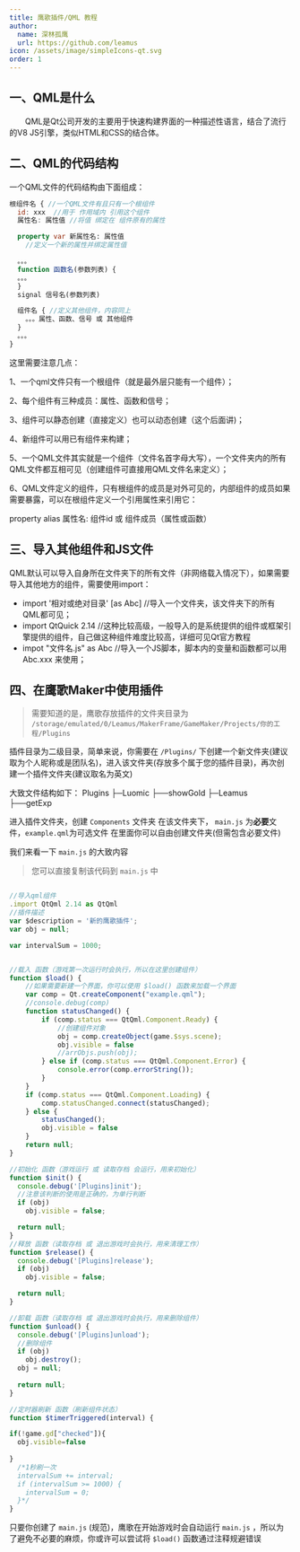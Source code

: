 ```yaml
---
title: 鹰歌插件/QML 教程
author:
  name: 深林孤鹰
  url: https://github.com/leamus
icon: /assets/image/simpleIcons-qt.svg
order: 1
---
```


## 一、QML是什么

&emsp;&emsp;QML是Qt公司开发的主要用于快速构建界面的一种描述性语言，结合了流行的V8 JS引擎，类似HTML和CSS的结合体。

## 二、QML的代码结构

一个QML文件的代码结构由下面组成：

```qml
根组件名 { //一个QML文件有且只有一个根组件
  id: xxx  //用于 作用域内 引用这个组件
  属性名: 属性值 //将值 绑定在 组件原有的属性

  property var 新属性名: 属性值
    //定义一个新的属性并绑定属性值

  。。。
  function 函数名(参数列表) {
  。。。
  }
  signal 信号名(参数列表)

  组件名 { //定义其他组件，内容同上
    。。。属性、函数、信号 或 其他组件
  }
  。。。
}
```

这里需要注意几点：

1、一个qml文件只有一个根组件（就是最外层只能有一个组件）；

2、每个组件有三种成员：属性、函数和信号；

3、组件可以静态创建（直接定义）也可以动态创建（这个后面讲)；

4、新组件可以用已有组件来构建；

5、一个QML文件其实就是一个组件（文件名首字母大写），一个文件夹内的所有QML文件都互相可见（创建组件可直接用QML文件名来定义）；

6、QML文件定义的组件，只有根组件的成员是对外可见的，内部组件的成员如果需要暴露，可以在根组件定义一个引用属性来引用它：

  property alias 属性名: 组件id 或 组件成员（属性或函数）

## 三、导入其他组件和JS文件

QML默认可以导入自身所在文件夹下的所有文件（非网络载入情况下），如果需要导入其他地方的组件，需要使用import：

* import '相对或绝对目录' [as Abc] //导入一个文件夹，该文件夹下的所有QML都可见；
* import QtQuick 2.14 //这种比较高级，一般导入的是系统提供的组件或框架引擎提供的组件，自己做这种组件难度比较高，详细可见Qt官方教程
* impot "文件名.js" as Abc //导入一个JS脚本，脚本内的变量和函数都可以用 Abc.xxx 来使用；

## 四、在鹰歌Maker中使用插件

> 需要知道的是，鹰歌存放插件的文件夹目录为 `/storage/emulated/0/Leamus/MakerFrame/GameMaker/Projects/你的工程/Plugins`

插件目录为二级目录，简单来说，你需要在 `/Plugins/` 下创建一个新文件夹(建议取为个人昵称或是团队名)，进入该文件夹(存放多个属于您的插件目录)，再次创建一个插件文件夹(建议取名为英文)

大致文件结构如下：
    Plugins
    ├─Luomic
    ├──showGold
    ├─Leamus
    ├──getExp

进入插件文件夹，创建 `Components` 文件夹
在该文件夹下， `main.js` 为**必要**文件，`example.qml`为可选文件
在里面你可以自由创建文件夹(但需包含必要文件)

我们来看一下 `main.js` 的大致内容

> 您可以直接复制该代码到 `main.js` 中

```javascript

//导入qml组件
.import QtQml 2.14 as QtQml
//插件描述
var $description = '新的鹰歌插件';
var obj = null;

var intervalSum = 1000;


//载入 函数（游戏第一次运行时会执行，所以在这里创建组件）
function $load() {
    //如果需要新建一个界面，你可以使用 $load() 函数来加载一个界面
    var comp = Qt.createComponent("example.qml");
    //console.debug(comp)
    function statusChanged() {
        if (comp.status === QtQml.Component.Ready) {
            //创建组件对象
            obj = comp.createObject(game.$sys.scene);
            obj.visible = false
            //arrObjs.push(obj);
        } else if (comp.status === QtQml.Component.Error) {
            console.error(comp.errorString());
        }
    }
    if (comp.status === QtQml.Component.Loading) {
        comp.statusChanged.connect(statusChanged);
    } else {
        statusChanged();
        obj.visible = false
    }
    return null;
}

//初始化 函数（游戏运行 或 读取存档 会运行，用来初始化）
function $init() {
  console.debug('[Plugins]init');
  //注意该判断的使用是正确的，为单行判断
  if (obj)
    obj.visible = false;

  return null;
}
//释放 函数（读取存档 或 退出游戏时会执行，用来清理工作）
function $release() {
  console.debug('[Plugins]release');
  if (obj)
    obj.visible = false;

  return null;
}

//卸载 函数（读取存档 或 退出游戏时会执行，用来删除组件）
function $unload() {
  console.debug('[Plugins]unload');
  //删除组件
  if (obj)
    obj.destroy();
  obj = null;
  
  return null;
}

//定时器刷新 函数（刷新组件状态）
function $timerTriggered(interval) {

if(!game.gd["checked"]){
  obj.visible=false
  
}
  /*1秒刷一次
  intervalSum += interval;
  if (intervalSum >= 1000) {
    intervalSum = 0;
  }*/
}
```

只要你创建了 `main.js` (规范)，鹰歌在开始游戏时会自动运行 `main.js` ，所以为了避免不必要的麻烦，你或许可以尝试将 `$load()` 函数通过注释规避错误
